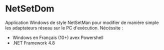 # NetSetDom

Application Windows de style NetSetMan pour modifier de manière simple les adaptateurs réseau sur le PC d'exécution.
Nécéssite :
- Windows en Français (10+) avex Powershell
- .NET Framework 4.8
